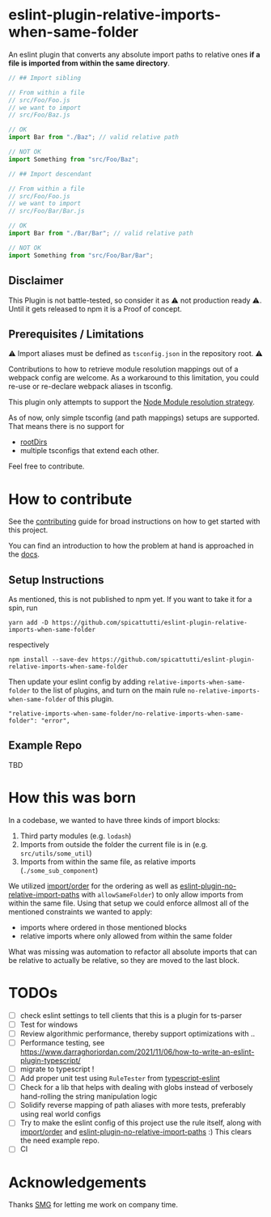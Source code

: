 # eslint-plugin-relative-imports-when-same-folder

An eslint plugin that converts any absolute import paths to relative ones **if a file is imported from within the same directory**.

```ts
// ## Import sibling

// From within a file 
// src/Foo/Foo.js
// we want to import
// src/Foo/Baz.js

// OK
import Bar from "./Baz"; // valid relative path

// NOT OK
import Something from "src/Foo/Baz";
```

```ts
// ## Import descendant

// From within a file 
// src/Foo/Foo.js
// we want to import
// src/Foo/Bar/Bar.js

// OK
import Bar from "./Bar/Bar"; // valid relative path

// NOT OK
import Something from "src/Foo/Bar/Bar";
```


## Disclaimer

This Plugin is not battle-tested, so consider it as ⚠️ not production ready ⚠️.
Until it gets released to npm it is a Proof of concept.

## Prerequisites / Limitations

⚠️ Import aliases must be defined as `tsconfig.json` in the repository root. ⚠️

Contributions to how to retrieve module resolution mappings out of a webpack config are welcome.
As a workaround to this limitation, you could re-use or re-declare webpack aliases in tsconfig.

This plugin only attempts to support the [Node Module resolution strategy](https://www.typescriptlang.org/docs/handbook/module-resolution.html#module-resolution-strategies).

As of now, only simple tsconfig (and path mappings) setups are supported. That means there is no
support for
- [rootDirs](https://www.typescriptlang.org/tsconfig#rootDirs)
- multiple tsconfigs that extend each other.

Feel free to contribute.

# How to contribute

See the [contributing](CONTRIBUTING.md) guide for broad instructions on how to get started with this project.

You can find an introduction to how the problem at hand is approached in the [docs](docs/INNER_WORKINGS.md).

## Setup Instructions 

As mentioned, this is not published to npm yet.
If you want to take it for a spin, run
```
yarn add -D https://github.com/spicattutti/eslint-plugin-relative-imports-when-same-folder
```
respectively
```
npm install --save-dev https://github.com/spicattutti/eslint-plugin-relative-imports-when-same-folder
```

Then update your eslint config by adding `relative-imports-when-same-folder` to the list of plugins,
and turn on the main rule `no-relative-imports-when-same-folder` of this plugin.
```
"relative-imports-when-same-folder/no-relative-imports-when-same-folder": "error",
```

## Example Repo

TBD

# How this was born

In a codebase, we wanted to have three kinds of import blocks:
1. Third party modules (e.g. `lodash`)
2. Imports from outside the folder the current file is in (e.g. `src/utils/some_util`)
3. Imports from within the same file, as relative imports (`./some_sub_component`)

We utilized [import/order](https://github.com/import-js/eslint-plugin-import/blob/main/docs/rules/order.md) for the ordering as well as [eslint-plugin-no-relative-import-paths](https://www.npmjs.com/package/eslint-plugin-no-relative-import-paths) with `allowSameFolder`) to only allow imports from within the same file. Using that setup we could enforce allmost all of the mentioned constraints we wanted to apply:
- imports where ordered in those mentioned blocks
- relative imports where only allowed from within the same folder

What was missing was automation to refactor all absolute imports that can be relative to actually be relative, so they are moved to the last block.


# TODOs
- [ ] check eslint settings to tell clients that this is a plugin for ts-parser
- [ ] Test for windows
- [ ] Review algorithmic performance, thereby support optimizations with ..
- [ ] Performance testing, see https://www.darraghoriordan.com/2021/11/06/how-to-write-an-eslint-plugin-typescript/
- [ ] migrate to typescript !
- [ ] Add proper unit test using `RuleTester` from [typescript-eslint](https://github.com/typescript-eslint/typescript-eslint)
- [ ] Check for a lib that helps with dealing with globs instead of verbosely hand-rolling the string manipulation logic
- [ ] Solidify reverse mapping of path aliases with more tests, preferably using real world configs
- [ ] Try to make the eslint config of this project use the rule itself, along with [import/order](https://github.com/import-js/eslint-plugin-import/blob/main/docs/rules/order.md) and [eslint-plugin-no-relative-import-paths](https://www.npmjs.com/package/eslint-plugin-no-relative-import-paths) :) This clears the need example repo.
- [ ] CI

# Acknowledgements

Thanks [SMG](https://swissmarketplace.group/en/) for letting me work on company time.